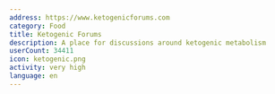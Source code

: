 ```yaml
---
address: https://www.ketogenicforums.com
category: Food
title: Ketogenic Forums
description: A place for discussions around ketogenic metabolism
userCount: 34411
icon: ketogenic.png
activity: very high
language: en
---
```

